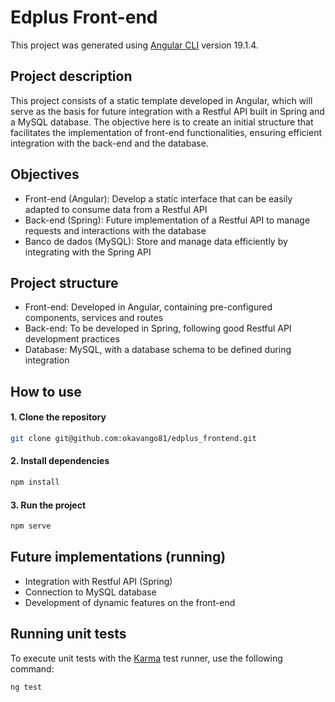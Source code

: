 # Edplus Front-end

This project was generated using [Angular CLI](https://github.com/angular/angular-cli) version 19.1.4.

## Project description

This project consists of a static template developed in Angular, which will serve as the basis for future integration with a Restful API built in Spring and a MySQL database. The objective here is to create an initial structure that facilitates the implementation of front-end functionalities, ensuring efficient integration with the back-end and the database.


## Objectives

- Front-end (Angular): Develop a static interface that can be easily adapted to consume data from a Restful API
- Back-end (Spring): Future implementation of a Restful API to manage requests and interactions with the database
- Banco de dados (MySQL): Store and manage data efficiently by integrating with the Spring API


## Project structure

- Front-end: Developed in Angular, containing pre-configured components, services and routes
- Back-end: To be developed in Spring, following good Restful API development practices
- Database: MySQL, with a database schema to be defined during integration

## How to use

#### 1. Clone the repository
```bash
git clone git@github.com:okavango81/edplus_frontend.git
```
#### 2. Install dependencies
```bash
npm install
```
#### 3. Run the project
```bash
npm serve
```

## Future implementations (running)

- Integration with Restful API (Spring)
- Connection to MySQL database
- Development of dynamic features on the front-end

## Running unit tests

To execute unit tests with the [Karma](https://karma-runner.github.io) test runner, use the following command:

```bash
ng test
```


